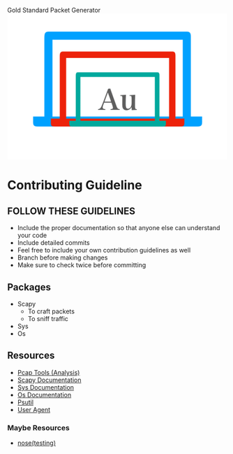 Gold Standard Packet Generator
![logo for Au packet generator][logo]
# Contributing Guideline
## FOLLOW THESE GUIDELINES
   - Include the proper documentation so that anyone else can understand your code
   - Include detailed commits 
   - Feel free to include your own contribution guidelines as well
   - Branch before making changes
   - Make sure to check twice before committing
   
   
## Packages
   - Scapy
      - To craft packets
      - To sniff traffic
   - Sys
   - Os

## Resources
  - [Pcap Tools (Analysis)](https://github.com/caesar0301/awesome-pcaptools#analysis)
  - [Scapy Documentation](https://scapy.readthedocs.io/en/latest/)
  - [Sys Documentation](https://docs.python.org/3/library/sys.html)
  - [Os Documentation](https://docs.python.org/3.6/library/os.html)
  - [Psutil](https://pypi.python.org/pypi/psutil)
  - [User Agent](https://github.com/selwin/python-user-agents)
  
  
### Maybe Resources
  - [nose(testing)](https://nose.readthedocs.io/en/latest/)

  
  
  
  
  
[logo]: https://github.com/Gitarth/AuStdPacGen/blob/master/austdpacketgen.png "Gold Standard Packet Generator"
